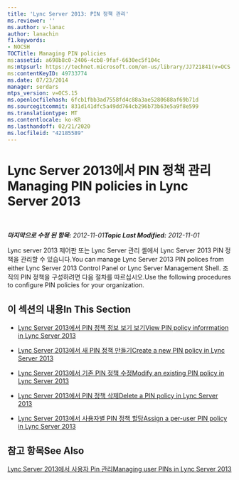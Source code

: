 ```yaml
---
title: 'Lync Server 2013: PIN 정책 관리'
ms.reviewer: ''
ms.author: v-lanac
author: lanachin
f1.keywords:
- NOCSH
TOCTitle: Managing PIN policies
ms:assetid: a698b8c0-2406-4cb8-9faf-6630ec5f104c
ms:mtpsurl: https://technet.microsoft.com/en-us/library/JJ721841(v=OCS.15)
ms:contentKeyID: 49733774
ms.date: 07/23/2014
manager: serdars
mtps_version: v=OCS.15
ms.openlocfilehash: 6fcb1fbb3ad7558fd4c88a3ae5280688af69b71d
ms.sourcegitcommit: 831d141dfc5a49dd764cb296b73b63e5a9f8e599
ms.translationtype: MT
ms.contentlocale: ko-KR
ms.lasthandoff: 02/21/2020
ms.locfileid: "42185589"
---
```

<div data-xmlns="http://www.w3.org/1999/xhtml">

<div class="topic" data-xmlns="http://www.w3.org/1999/xhtml" data-msxsl="urn:schemas-microsoft-com:xslt" data-cs="https://msdn.microsoft.com/">

<div data-asp="https://msdn2.microsoft.com/asp">

# <a name="managing-pin-policies-in-lync-server-2013"></a><span data-ttu-id="96696-102">Lync Server 2013에서 PIN 정책 관리</span><span class="sxs-lookup"><span data-stu-id="96696-102">Managing PIN policies in Lync Server 2013</span></span>

</div>

<div id="mainSection">

<div id="mainBody">

<span> </span>

<span data-ttu-id="96696-103">_**마지막으로 수정 된 항목:** 2012-11-01_</span><span class="sxs-lookup"><span data-stu-id="96696-103">_**Topic Last Modified:** 2012-11-01_</span></span>

<span data-ttu-id="96696-104">Lync server 2013 제어판 또는 Lync Server 관리 셸에서 Lync Server 2013 PIN 정책을 관리할 수 있습니다.</span><span class="sxs-lookup"><span data-stu-id="96696-104">You can manage Lync Server 2013 PIN polices from either Lync Server 2013 Control Panel or Lync Server Management Shell.</span></span> <span data-ttu-id="96696-105">조직의 PIN 정책을 구성하려면 다음 절차를 따르십시오.</span><span class="sxs-lookup"><span data-stu-id="96696-105">Use the following procedures to configure PIN policies for your organization.</span></span>

<div>

## <a name="in-this-section"></a><span data-ttu-id="96696-106">이 섹션의 내용</span><span class="sxs-lookup"><span data-stu-id="96696-106">In This Section</span></span>

  - [<span data-ttu-id="96696-107">Lync Server 2013에서 PIN 정책 정보 보기 보기</span><span class="sxs-lookup"><span data-stu-id="96696-107">View PIN policy inforrmation in Lync Server 2013</span></span>](lync-server-2013-view-pin-policy-inforrmation.md)

  - [<span data-ttu-id="96696-108">Lync Server 2013에서 새 PIN 정책 만들기</span><span class="sxs-lookup"><span data-stu-id="96696-108">Create a new PIN policy in Lync Server 2013</span></span>](lync-server-2013-create-a-new-pin-policy.md)

  - [<span data-ttu-id="96696-109">Lync Server 2013에서 기존 PIN 정책 수정</span><span class="sxs-lookup"><span data-stu-id="96696-109">Modify an existing PIN policy in Lync Server 2013</span></span>](lync-server-2013-modify-an-existing-pin-policy.md)

  - [<span data-ttu-id="96696-110">Lync Server 2013에서 PIN 정책 삭제</span><span class="sxs-lookup"><span data-stu-id="96696-110">Delete a PIN policy in Lync Server 2013</span></span>](lync-server-2013-delete-a-pin-policy.md)

  - [<span data-ttu-id="96696-111">Lync Server 2013에서 사용자별 PIN 정책 할당</span><span class="sxs-lookup"><span data-stu-id="96696-111">Assign a per-user PIN policy in Lync Server 2013</span></span>](lync-server-2013-assign-a-per-user-pin-policy.md)

</div>

<div>

## <a name="see-also"></a><span data-ttu-id="96696-112">참고 항목</span><span class="sxs-lookup"><span data-stu-id="96696-112">See Also</span></span>


[<span data-ttu-id="96696-113">Lync Server 2013에서 사용자 Pin 관리</span><span class="sxs-lookup"><span data-stu-id="96696-113">Managing user PINs in Lync Server 2013</span></span>](lync-server-2013-managing-user-pins.md)  
  

</div>

</div>

<span> </span>

</div>

</div>

</div>

